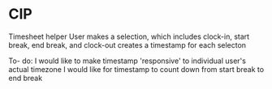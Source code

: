 # CIP
Timesheet helper 
User makes a selection, which includes clock-in, start break, end break, and clock-out
creates a timestamp for each selecton 

To- do:
I would like to make timestamp 'responsive' to individual user's actual timezone
I would like for timestamp to count down from start break to end break
